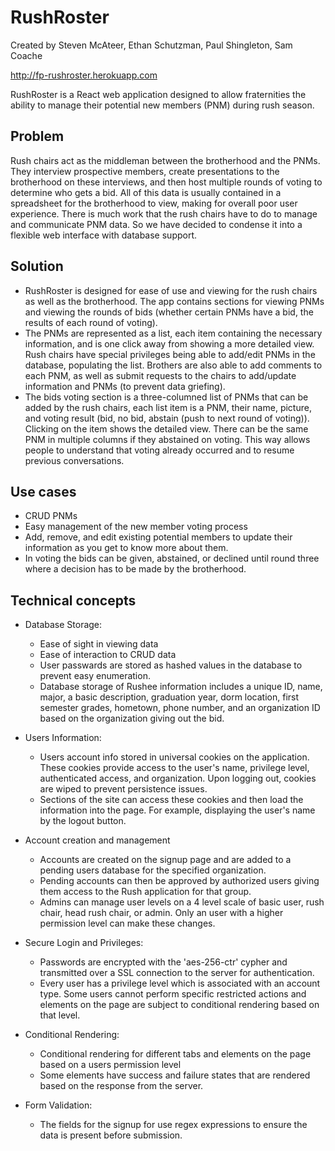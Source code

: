 # RushRoster


Created by Steven McAteer, Ethan Schutzman, Paul Shingleton, Sam Coache

http://fp-rushroster.herokuapp.com

RushRoster is a React web application designed to allow fraternities the ability to manage their potential new members (PNM) during rush season.

## Problem
Rush chairs act as the middleman between the brotherhood and the PNMs. They interview prospective members, create presentations to the brotherhood on these interviews, and then host multiple rounds of voting to determine who gets a bid. All of this data is usually contained in a spreadsheet for the brotherhood to view, making for overall poor user experience. There is much work that the rush chairs have to do to manage and communicate PNM data. So we have decided to condense it into a flexible web interface with database support.

## Solution

- RushRoster is designed for ease of use and viewing for the rush chairs as well as the brotherhood. The app contains sections for viewing PNMs and viewing the rounds of bids (whether certain PNMs have a bid, the results of each round of voting). 
- The PNMs are represented as a list, each item containing the necessary information, and is one click away from showing a more detailed view. Rush chairs have special privileges being able to add/edit PNMs in the database, populating the list. Brothers are also able to add comments to each PNM, as well as submit requests to the chairs to add/update information and PNMs (to prevent data griefing). 
- The bids voting section is a three-columned list of PNMs that can be added by the rush chairs, each list item is a PNM, their name, picture, and voting result (bid, no bid, abstain (push to next round of voting)). Clicking on the item shows the detailed view. There can be the same PNM in multiple columns if they abstained on voting. This way allows people to understand that voting already occurred and to resume previous conversations.

## Use cases

 - CRUD PNMs
 - Easy management of the new member voting process
 - Add, remove, and edit existing potential members to update their information as you get to know more about them.
 - In voting the bids can be given, abstained, or declined until round three where a decision has to be made by the brotherhood.

## Technical concepts

 - Database Storage:
   - Ease of sight in viewing data
   - Ease of interaction to CRUD data
   - User passwards are stored as hashed values in the database to prevent easy enumeration.
   - Database storage of Rushee information includes a unique ID, name, major, a basic description, graduation year, dorm location, first semester grades, hometown, phone number, and an organization ID based on the organization giving out the bid.
   
 - Users Information:
    - Users account info stored in universal cookies on the application. These cookies provide access to the user's name, privilege level, authenticated access, and organization. Upon logging out, cookies are wiped to prevent persistence issues.
    - Sections of the site can access these cookies and then load the information into the page. For example, displaying the user's name by the logout button.
    
 - Account creation and management 
   - Accounts are created on the signup page and are added to a pending users database for the specified organization.
   - Pending accounts can then be approved by authorized users giving them access to the Rush application for that group.
   - Admins can manage user levels on a 4 level scale of basic user, rush chair, head rush chair, or admin. Only an user with a higher permission level can make these changes.
    
 - Secure Login and Privileges:
    - Passwords are encrypted with the 'aes-256-ctr' cypher and transmitted over a SSL connection to the server for authentication.
    - Every user has a privilege level which is associated with an account type. Some users cannot perform specific restricted actions and elements on the page are subject to conditional rendering based on that level.
    
- Conditional Rendering:
    - Conditional rendering for different tabs and elements on the page based on a users permission level
    - Some elements have success and failure states that are rendered based on the response from the server.
    
 - Form Validation:
    - The fields for the signup for use regex expressions to ensure the data is present before submission.

